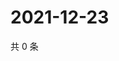 # 2021-12-23

共 0 条

<!-- BEGIN WEIBO -->
<!-- 最后更新时间 Thu Dec 23 2021 03:12:30 GMT+0800 (China Standard Time) -->

<!-- END WEIBO -->
